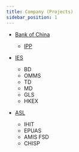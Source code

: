 ```yaml
---
title: Company (Projects)
sidebar_position: 1
---
```


<!-- https://ilkeryilmaz.github.io/timelinejs/ -->

<!-- ## [^boc] -->

- [Bank of China][1]

  - [IPP][101]

- [IES][2]

  - BD
  - OMMS
  - TD
  - MD
  - GLS
  - HKEX

- [ASL][3]
  - IHIT
  - EPUAS
  - AMIS FSD
  - CHISP
  <!-- COVID-19 Case Handling and Information Sharing Portal -->

[^boc]: Bank of China

[1]: /docs/project-experience/boc
[2]: /docs/project-experience/ies
[3]: /docs/project-experience/asl
[101]: /docs/project-experience/boc/#IPP
